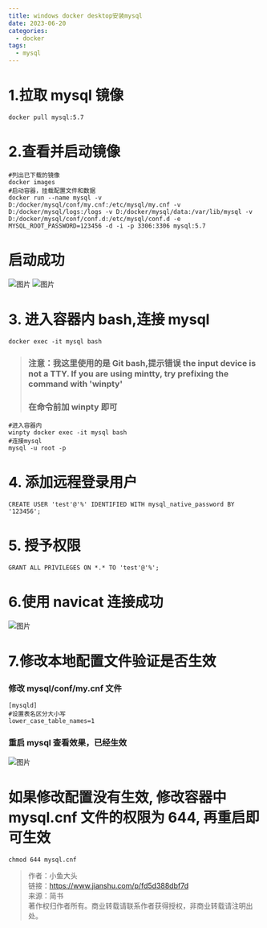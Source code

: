 ```yaml
---
title: windows docker desktop安装mysql
date: 2023-06-20
categories:
  - docker
tags:
  - mysql
---
```


# 1.拉取 mysql 镜像

```shell
docker pull mysql:5.7
```

# 2.查看并启动镜像

```shell
#列出已下载的镜像
docker images
#启动容器，挂载配置文件和数据
docker run --name mysql -v D:/docker/mysql/conf/my.cnf:/etc/mysql/my.cnf -v D:/docker/mysql/logs:/logs -v D:/docker/mysql/data:/var/lib/mysql -v  D:/docker/mysql/conf/conf.d:/etc/mysql/conf.d -e MYSQL_ROOT_PASSWORD=123456 -d -i -p 3306:3306 mysql:5.7
```

# 启动成功

![图片](/image/posts/25961526-2eacc808409edb5f.png)
![图片](/image/posts/25961526-9badcd49512f38c4.png)

# 3. 进入容器内 bash,连接 mysql

```shell
docker exec -it mysql bash
```

> ### 注意：我这里使用的是 Git bash,提示错误 the input device is not a TTY. If you are using mintty, try prefixing the command with 'winpty'
>
> ### 在命令前加 winpty 即可

```shell
#进入容器内
winpty docker exec -it mysql bash
#连接mysql
mysql -u root -p
```

# 4. 添加远程登录用户

```shell
CREATE USER 'test'@'%' IDENTIFIED WITH mysql_native_password BY '123456';
```

# 5. 授予权限

```shell
GRANT ALL PRIVILEGES ON *.* TO 'test'@'%';
```

# 6.使用 navicat 连接成功

![图片](/image/posts/25961526-b3102cd404a8038b.png)

# 7.修改本地配置文件验证是否生效

### 修改 mysql/conf/my.cnf 文件

```shell
[mysqld]
#设置表名区分大小写
lower_case_table_names=1
```

### 重启 mysql 查看效果，已经生效

![图片](/image/posts/25961526-1716891e7347b99a.png)

# 如果修改配置没有生效, 修改容器中 mysql.cnf 文件的权限为 644, 再重启即可生效

```shell
chmod 644 mysql.cnf
```

> 作者：小鱼大头<br>
> 链接：https://www.jianshu.com/p/fd5d388dbf7d<br>
> 来源：简书<br>
> 著作权归作者所有。商业转载请联系作者获得授权，非商业转载请注明出处。
